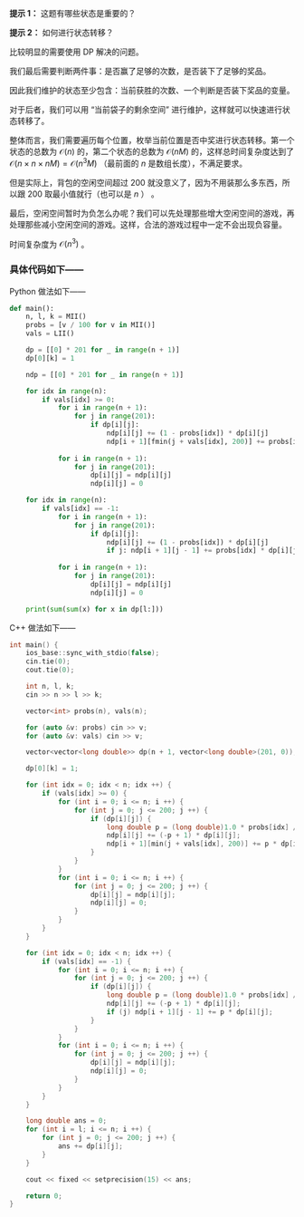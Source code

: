 **提示 1：** 这题有哪些状态是重要的？

**提示 2：** 如何进行状态转移？

比较明显的需要使用 DP 解决的问题。

我们最后需要判断两件事：是否赢了足够的次数，是否装下了足够的奖品。

因此我们维护的状态至少包含：当前获胜的次数、一个判断是否装下奖品的变量。

对于后者，我们可以用 “当前袋子的剩余空间” 进行维护，这样就可以快速进行状态转移了。

整体而言，我们需要遍历每个位置，枚举当前位置是否中奖进行状态转移。第一个状态的总数为 $\mathcal{O}(n)$ 的，第二个状态的总数为 $\mathcal{O}(nM)$ 的，这样总时间复杂度达到了 $\mathcal{O}(n\times n\times nM)=\mathcal{O}(n^3M)$ （最前面的 $n$ 是数组长度），不满足要求。

但是实际上，背包的空闲空间超过 $200$ 就没意义了，因为不用装那么多东西，所以跟 $200$ 取最小值就行（也可以是 $n$ ） 。

最后，空闲空间暂时为负怎么办呢？我们可以先处理那些增大空闲空间的游戏，再处理那些减小空闲空间的游戏。这样，合法的游戏过程中一定不会出现负容量。

时间复杂度为 $\mathcal{O}(n^3)$ 。

### 具体代码如下——

Python 做法如下——

```Python []
def main():
    n, l, k = MII()
    probs = [v / 100 for v in MII()]
    vals = LII()

    dp = [[0] * 201 for _ in range(n + 1)]
    dp[0][k] = 1

    ndp = [[0] * 201 for _ in range(n + 1)]

    for idx in range(n):
        if vals[idx] >= 0:
            for i in range(n + 1):
                for j in range(201):
                    if dp[i][j]:
                        ndp[i][j] += (1 - probs[idx]) * dp[i][j]
                        ndp[i + 1][fmin(j + vals[idx], 200)] += probs[idx] * dp[i][j]
        
            for i in range(n + 1):
                for j in range(201):
                    dp[i][j] = ndp[i][j]
                    ndp[i][j] = 0

    for idx in range(n):
        if vals[idx] == -1:
            for i in range(n + 1):
                for j in range(201):
                    if dp[i][j]:
                        ndp[i][j] += (1 - probs[idx]) * dp[i][j]
                        if j: ndp[i + 1][j - 1] += probs[idx] * dp[i][j]
        
            for i in range(n + 1):
                for j in range(201):
                    dp[i][j] = ndp[i][j]
                    ndp[i][j] = 0

    print(sum(sum(x) for x in dp[l:]))
```

C++ 做法如下——

```cpp []
int main() {
    ios_base::sync_with_stdio(false);
    cin.tie(0);
    cout.tie(0);

    int n, l, k;
    cin >> n >> l >> k;

    vector<int> probs(n), vals(n);

    for (auto &v: probs) cin >> v;
    for (auto &v: vals) cin >> v;

    vector<vector<long double>> dp(n + 1, vector<long double>(201, 0)), ndp(n + 1, vector<long double>(201, 0));

    dp[0][k] = 1;

    for (int idx = 0; idx < n; idx ++) {
        if (vals[idx] >= 0) {
            for (int i = 0; i <= n; i ++) {
                for (int j = 0; j <= 200; j ++) {
                    if (dp[i][j]) {
                        long double p = (long double)1.0 * probs[idx] / 100;
                        ndp[i][j] += (-p + 1) * dp[i][j];
                        ndp[i + 1][min(j + vals[idx], 200)] += p * dp[i][j];
                    }
                }
            }
            for (int i = 0; i <= n; i ++) {
                for (int j = 0; j <= 200; j ++) {
                    dp[i][j] = ndp[i][j];
                    ndp[i][j] = 0;
                }
            }
        }
    }

    for (int idx = 0; idx < n; idx ++) {
        if (vals[idx] == -1) {
            for (int i = 0; i <= n; i ++) {
                for (int j = 0; j <= 200; j ++) {
                    if (dp[i][j]) {
                        long double p = (long double)1.0 * probs[idx] / 100;
                        ndp[i][j] += (-p + 1) * dp[i][j];
                        if (j) ndp[i + 1][j - 1] += p * dp[i][j];
                    }
                }
            }
            for (int i = 0; i <= n; i ++) {
                for (int j = 0; j <= 200; j ++) {
                    dp[i][j] = ndp[i][j];
                    ndp[i][j] = 0;
                }
            }
        }
    }

    long double ans = 0;
    for (int i = l; i <= n; i ++) {
        for (int j = 0; j <= 200; j ++) {
            ans += dp[i][j];
        }
    }

    cout << fixed << setprecision(15) << ans;

    return 0;
}
```